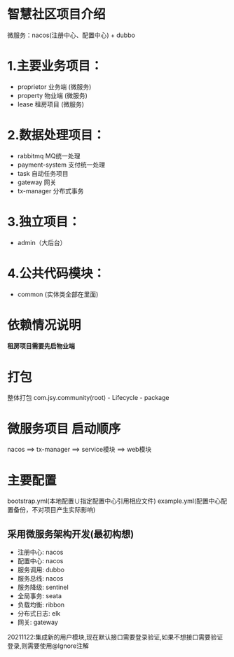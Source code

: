 # 智慧社区项目介绍
微服务：nacos(注册中心、配置中心) + dubbo

# 1.主要业务项目：
- proprietor 业务端 (微服务)
- property 物业端 (微服务)
- lease 租房项目 (微服务)
  
# 2.数据处理项目：
- rabbitmq MQ统一处理
- payment-system 支付统一处理
- task 自动任务项目
- gateway 网关
- tx-manager 分布式事务

# 3.独立项目：
- admin（大后台）

# 4.公共代码模块：
- common (实体类全部在里面)

# 依赖情况说明
<h4>租房项目需要先启物业端</h4>

# 打包
整体打包 com.jsy.community(root) - Lifecycle - package

# 微服务项目 启动顺序
nacos ==> tx-manager ==> service模块 ==> web模块

# 主要配置
bootstrap.yml(本地配置∪指定配置中心引用相应文件)
example.yml(配置中心配置备份，不对项目产生实际影响)



## 采用微服务架构开发(最初构想)
- 注册中心: nacos
- 配置中心: nacos
- 服务调用: dubbo
- 服务总线: nacos
- 服务降级: sentinel 
- 全局事务: seata
- 负载均衡: ribbon
- 分布式日志: elk
- 网关:    gateway


20211122:集成新的用户模块,现在默认接口需要登录验证,如果不想接口需要验证登录,则需要使用@Ignore注解